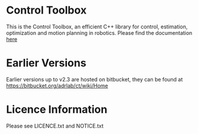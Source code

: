 # Control Toolbox

This is the Control Toolbox, an efficient C++ library for control, estimation, optimization and motion planning in robotics.
Please find the documentation [here](https://adrlab.bitbucket.io/ct)

# Earlier Versions

Earlier versions up to v2.3 are hosted on bitbucket, they can be found at https://bitbucket.org/adrlab/ct/wiki/Home

# Licence Information

Please see LICENCE.txt and NOTICE.txt
